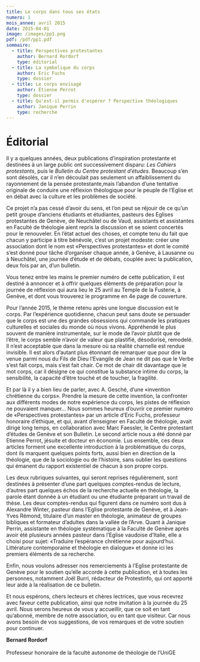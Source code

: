 ```yaml
---
title: Le corps dans tous ses états
numero: 1
mois_annee: avril 2015
date: 2015-04-01
image: /images/pp1.png
pdf: /pdf/pp1.pdf
sommaire:
  - title: Perspectives protestantes
    author: Bernard Rordorf
    type: éditorial
  - title: La symbolique du corps
    author: Eric Fuchs
    type: dossier
  - title: Le corps envisagé
    author: Étienne Perrot
    type: dossier
  - title: Qu'est-il permis d'espérer ? Perspective théologiques
    author: Janique Perrin
    type: recherche
---
```


# Éditorial

Il y a quelques années, deux publications d’inspiration protestante et destinées à un large public ont successivement disparu: *Les Cahiers protestants*, puis le *Bulletin du Centre protestant d’études*. Beaucoup s’en sont désolés, car il n’en découlait pas seulement un affaiblissement du rayonnement de la pensée protestante,mais l’abandon d’une tentative originale de conduire une réflexion théologique pour le peuple de l’Eglise et en débat avec la culture et les problèmes de société.

Ce projet n’a pas cessé d’avoir du sens, et l’on peut se réjouir de ce qu’un petit groupe d’anciens étudiants et étudiantes, pasteurs des Eglises protestantes de Genève, de Neuchâtel ou de Vaud, assistants et assistantes en Faculté de théologie aient repris la discussion et se soient concertés pour le renouveler. En l’état actuel des choses, et compte tenu du fait que chacun y participe à titre bénévole, c’est un projet modeste: créer une association dont le nom est «Perspectives protestantes» et dont le comité s’est donné pour tâche d’organiser chaque année, à Genève, à Lausanne ou à Neuchâtel, une journée d’étude et de débats, couplée avec la publication, deux fois par an, d’un bulletin.

Vous tenez entre les mains le premier numéro de cette publication, il est destiné à annoncer et à offrir quelques éléments de préparation pour la journée de réflexion qui aura lieu le 25 avril au Temple de la Fusterie, à Genève, et dont vous trouverez le programme en 4e page de couverture.

Pour l’année 2015, le thème retenu après une longue discussion est le corps. Par l’expérience quotidienne, chacun peut sans doute se persuader que le corps est une des grandes obsessions qui commande les pratiques culturelles et sociales du monde où nous vivons. Appréhendé le plus souvent de manière instrumentale, sur le mode de l’avoir plutôt que de l’être, le corps semble
n’avoir de valeur que plastifié, désodorisé, remodelé. Il n’est acceptable que dans la mesure où sa réalité charnelle est rendue invisible. Il est alors d’autant plus étonnant de remarquer que pour dire la venue parmi nous du Fils de Dieu l’Evangile de Jean ne dit pas que le Verbe s’est fait corps, mais s’est fait chair. Ce mot de chair dit davantage que le mot corps, car il désigne ce qui constitue la substance intime du corps, la sensibilité, la capacité d’être touché et de toucher, la fragilité.

Et par là il y a bien lieu de parler, avec A. Gesché, d’une «invention chrétienne du corps». Prendre la mesure de cette invention, la confronter aux différents modes de notre expérience du corps, les pistes de réflexion ne pouvaient manquer... Nous sommes heureux d’ouvrir ce premier numéro de «Perspectives protestantes» par un article d’Eric Fuchs, professeur honoraire d’éthique, et qui, avant d’enseigner en Faculté de théologie, avait dirigé long temps, en collaboration avec Marc Faessler, le Centre protestant d’études de Genève et son Bulletin. Le second article nous a été donné par Etienne Perrot, jésuite et
docteur en économie. Lus ensemble, ces deux articles forment une excellente introduction à la problématique du corps, dont ils marquent quelques points forts, aussi bien en direction de la théologie, que de la sociologie ou de l’histoire, sans oublier les questions qui émanent du rapport existentiel de chacun à son propre corps.

Les deux rubriques suivantes, qui seront reprises régulièrement, sont destinées à présenter d’une part quelques comptes-rendus de lecture, d’autres part quelques échos de la recherche actuelle en théologie, la parole étant donnée à un étudiant ou une étudiante préparant un travail de thèse. Les deux comptes-rendus qui figurent dans ce numéro sont dus à Alexandre Winter, pasteur dans l’Eglise protestante de Genève, et à Jean-Yves Rémond, titulaire d’un master en théologie, animateur de groupes bibliques et formateur d’adultes dans la vallée de l’Arve. Quant à Janique Perrin, assistante en théologie systématique à la Faculté de Genève
après avoir été plusieurs années pasteur dans l’Eglise vaudoise d’Italie, elle a choisi pour sujet: «Traduire l’espérance chrétienne pour aujourd’hui. Littérature contemporaine et théologie en dialogue» et donne ici les premiers éléments de sa recherche.

Enfin, nous voulons adresser nos remerciements à l’Eglise protestante de Genève pour le soutien qu’elle accorde à cette publication, et à toutes les personnes, notamment Joël Burri, rédacteur de Protestinfo, qui ont apporté leur aide à la réalisation de ce bulletin. 

Et nous espérons, chers lecteurs et chères lectrices, que vous recevrez avec faveur cette publication, ainsi que notre invitation à la journée du 25 avril. Nous serons heureux de vous y accueillir, que ce soit en tant qu’abonné, membre de notre association, ou en tant que visiteur. Car nous avons besoin de vos suggestions, de vos remarques et de votre soutien pour continuer.

**Bernard Rordorf**<br>		
Professeur honoraire de la faculté
autonome de théologie de l’UniGE
